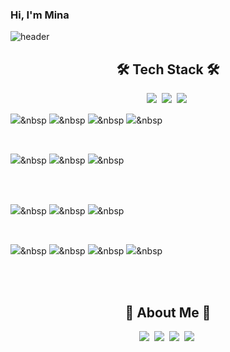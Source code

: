 ### Hi, I'm Mina

![header](https://capsule-render.vercel.app/api?type=waving&color=212121&height=200&section=header&text=OH%20MINA&fontSize=70&fontColor=ffc400&fontAlign=77&fontAlignY=35&desc=Publisher_Frontend&descAlign=84&descAlignY=55)

<h2 align="center">🛠 Tech Stack 🛠</h2>
<p align="center">
  <img src="https://img.shields.io/badge/HTML5-E34F26?style=flat&logo=HTML5&logoColor=white"></a>&nbsp
  <img src="https://img.shields.io/badge/CSS3-1572B6?style=flat&logo=CSS3&logoColor=white"></a>&nbsp 
  <img src="https://img.shields.io/badge/Figma-F24E1E?style=flat&logo=Figma&logoColor=white"></a>&nbsp 
  
  <br>
  
  <img src="https://img.shields.io/badge/Javascript-ffb13b?style=flat&logo=javascript&logoColor=white"/></a>&nbsp 
  <img src="https://img.shields.io/badge/jQuery-0769AD?style=flat&logo=jQuery&logoColor=white"></a>&nbsp
  <img src="https://img.shields.io/badge/React-61DAFB?style=flat&logo=React&logoColor=white"></a>&nbsp
  <img src="https://img.shields.io/badge/Vue.js-4FC08D?style=flat&logo=Vue.js&logoColor=white"></a>&nbsp
  
  <br>
  
  <a href="https://github.com/alsdk9879/dothome21"><img src="https://img.shields.io/badge/GitHub-181717?style=flat&logo=GitHub&logoColor=white"></a>&nbsp 
  <img src="https://img.shields.io/badge/GitLab-FC6D26?style=flat&logo=GitLab&logoColor=white"></a>&nbsp
  <img src="https://img.shields.io/badge/Git-F05032?style=flat&logo=Git&logoColor=white"></a>&nbsp
  
  <br>
  <br>
  
  <img src="https://img.shields.io/badge/Illustrator-FF9A00?style=flat&logo=Adobe Illustrator&logoColor=white"></a>&nbsp 
  <img src="https://img.shields.io/badge/Photoshop-31A8FF?style=flat&logo=Adobe Photoshop&logoColor=white"></a>&nbsp
  <img src="https://img.shields.io/badge/XD-FF61F6?style=flat&logo=Adobe XD&logoColor=white"></a>&nbsp
  
  <br>
  
  <img src="https://img.shields.io/badge/Dreamweaver-0ABF53?style=flat&logo=Adobe Dreamweaver&logoColor=white"></a>&nbsp
  <img src="https://img.shields.io/badge/InDesign-FF3366?style=flat&logo=Adobe InDesign&logoColor=white"></a>&nbsp
  <img src="https://img.shields.io/badge/Premiere Pro-9999FF?style=flat&logo=Adobe Premiere Pro&logoColor=white"></a>&nbsp
  <img src="https://img.shields.io/badge/After Effects-5A45FF?style=flat&logo=Adobe After Effects&logoColor=white"></a>&nbsp
</p>

<br>
<br>

<h2 align="center">🌻 About Me 🌻</h2>
<p align="center">
  <img src="https://img.shields.io/badge/Tistory-E94F20?style=flat&logo=Tistory&logoColor=white"></a>&nbsp 
  <img src="https://img.shields.io/badge/Notion-FFFFFF?style=flat&logo=Notion&logoColor=black"></a>&nbsp
  <a href="https://alsdk9879.github.io/dothome21/"><img src="https://img.shields.io/badge/Portfolio-FF9E0F?style=flat&logo=AirPlay Video&logoColor=black"></a>&nbsp
  <img src="https://img.shields.io/badge/Gmail-EA4335?style=flat&logo=Gmail&logoColor=white"></a>&nbsp
</p>

<!--
**alsdk9879/alsdk9879** is a ✨ _special_ ✨ repository because its `README.md` (this file) appears on your GitHub profile.

Here are some ideas to get you started:

- 🔭 I’m currently working on ...
- 🌱 I’m currently learning ...
- 👯 I’m looking to collaborate on ...
- 🤔 I’m looking for help with ...
- 💬 Ask me about ...
- 📫 How to reach me: ...
- 😄 Pronouns: ...
- ⚡ Fun fact: ...
-->


